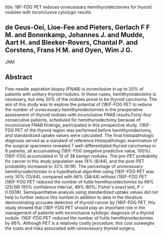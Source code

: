 title: 18F-FDG PET reduces unnecessary hemithyroidectomies for thyroid nodules with inconclusive cytologic results

## de Geus-Oei, Lioe-Fee and Pieters, Gerlach F F M. and Bonenkamp, Johannes J. and Mudde, Aart H. and Bleeker-Rovers, Chantal P. and Corstens, Frans H M. and Oyen, Wim J G.
JNM


## Abstract
Fine-needle aspiration biopsy (FNAB) is inconclusive in up to 20% of patients with solitary thyroid nodules. In these cases, hemithyroidectomy is necessary, but only 20% of the nodules prove to be thyroid carcinoma. The aim of this study was to explore the potential of (18)F-FDG PET to reduce the number of unnecessary hemithyroidectomies in the preoperative assessment of thyroid nodules with inconclusive FNAB results.Forty-four consecutive patients, scheduled for hemithyroidectomy because of inconclusive FNAB findings, participated in this prospective study. (18)F-FDG PET of the thyroid region was performed before hemithyroidectomy, and standardized uptake values were calculated. The final histopathologic diagnosis served as a standard of reference.Histopathologic examination of the surgical specimens revealed 7 well-differentiated thyroid carcinomas in 6 patients, all accumulating (18)F-FDG (negative predictive value, 100%). (18)F-FDG accumulated in 13 of 38 benign nodules. The pre-PET probability for cancer in this study population was 14% (6/44), and the post-PET probability increased to 32% (6/19). The percentage of unnecessary hemithyroidectomies in a hypothetical algorithm using (18)F-FDG PET was only 30% (13/44), compared with 86% (38/44) without (18)F-FDG PET. (18)F-FDG PET reduced the number of futile hemithyroidectomies by 66% (25/38) (95% confidence interval, 49%-80%; Fisher's exact test, P = 0.0038). Semiquantitative analysis using standardized uptake values did not help to further reduce this number.In addition to data in the literature demonstrating accurate detection of thyroid cancer by (18)F-FDG PET, this study showed that (18)F-FDG PET should play an important role in the management of patients with inconclusive cytologic diagnosis of a thyroid nodule. (18)F-FDG PET reduced the number of futile hemithyroidectomies by 66%. Although PET is a relatively costly procedure, this cost outweighs the costs and risks associated with unnecessary thyroid surgery.

